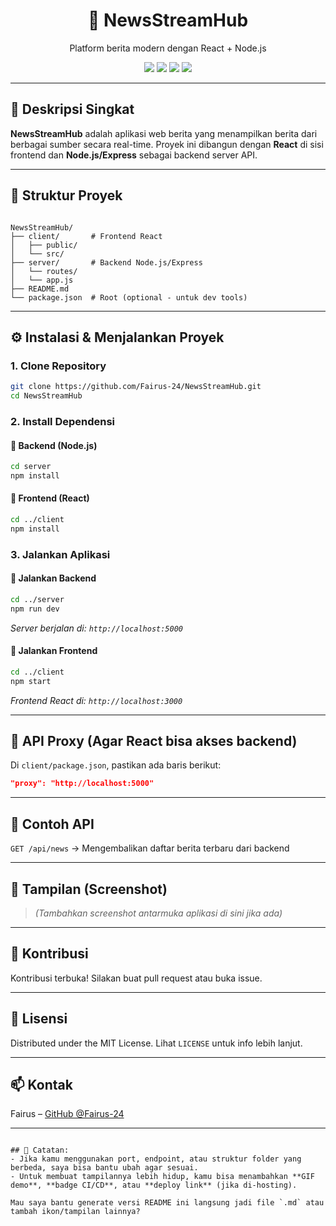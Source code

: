 
<h1 align="center">📰 NewsStreamHub</h1>
<p align="center">
  Platform berita modern dengan React + Node.js
</p>

<p align="center">
  <img src="https://img.shields.io/badge/React-18.2.0-blue?style=flat-square&logo=react" />
  <img src="https://img.shields.io/badge/Node.js-18.x-green?style=flat-square&logo=node.js" />
  <img src="https://img.shields.io/badge/Express.js-4.x-lightgrey?style=flat-square&logo=express" />
  <img src="https://img.shields.io/badge/license-MIT-blue.svg?style=flat-square" />
</p>

---

## 🚀 Deskripsi Singkat

**NewsStreamHub** adalah aplikasi web berita yang menampilkan berita dari berbagai sumber secara real-time. Proyek ini dibangun dengan **React** di sisi frontend dan **Node.js/Express** sebagai backend server API.

---

## 📂 Struktur Proyek

```

NewsStreamHub/
├── client/       # Frontend React
│   ├── public/
│   └── src/
├── server/       # Backend Node.js/Express
│   └── routes/
│   └── app.js
├── README.md
└── package.json  # Root (optional - untuk dev tools)

````

---

## ⚙️ Instalasi & Menjalankan Proyek

### 1. Clone Repository
```bash
git clone https://github.com/Fairus-24/NewsStreamHub.git
cd NewsStreamHub
````

### 2. Install Dependensi

#### 🔹 Backend (Node.js)

```bash
cd server
npm install
```

#### 🔹 Frontend (React)

```bash
cd ../client
npm install
```

### 3. Jalankan Aplikasi

#### 🔹 Jalankan Backend

```bash
cd ../server
npm run dev
```

*Server berjalan di: `http://localhost:5000`*

#### 🔹 Jalankan Frontend

```bash
cd ../client
npm start
```

*Frontend React di: `http://localhost:3000`*

---

## 🔄 API Proxy (Agar React bisa akses backend)

Di `client/package.json`, pastikan ada baris berikut:

```json
"proxy": "http://localhost:5000"
```

---

## 🧪 Contoh API

`GET /api/news`
→ Mengembalikan daftar berita terbaru dari backend

---

## 📸 Tampilan (Screenshot)

> *(Tambahkan screenshot antarmuka aplikasi di sini jika ada)*

---

## 🙌 Kontribusi

Kontribusi terbuka! Silakan buat pull request atau buka issue.

---

## 📄 Lisensi

Distributed under the MIT License.
Lihat `LICENSE` untuk info lebih lanjut.

---

## 📫 Kontak

Fairus – [GitHub @Fairus-24](https://github.com/Fairus-24)

---

```

## 🔧 Catatan:
- Jika kamu menggunakan port, endpoint, atau struktur folder yang berbeda, saya bisa bantu ubah agar sesuai.
- Untuk membuat tampilannya lebih hidup, kamu bisa menambahkan **GIF demo**, **badge CI/CD**, atau **deploy link** (jika di-hosting).

Mau saya bantu generate versi README ini langsung jadi file `.md` atau tambah ikon/tampilan lainnya?
```
